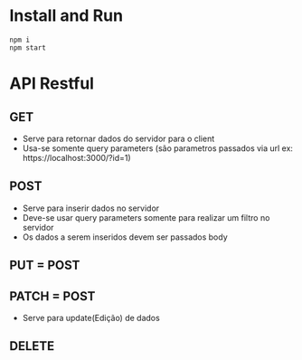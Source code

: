 # Install and Run

```
npm i
npm start
```
# API Restful

## GET 
- Serve para retornar dados do servidor para o client
- Usa-se somente query parameters (são parametros passados via url ex: https://localhost:3000/?id=1)

## POST
- Serve para inserir dados no servidor
- Deve-se usar query parameters somente para realizar um filtro no servidor
- Os dados a serem inseridos devem ser passados body

## PUT = POST

## PATCH = POST
- Serve para update(Edição) de dados

## DELETE

